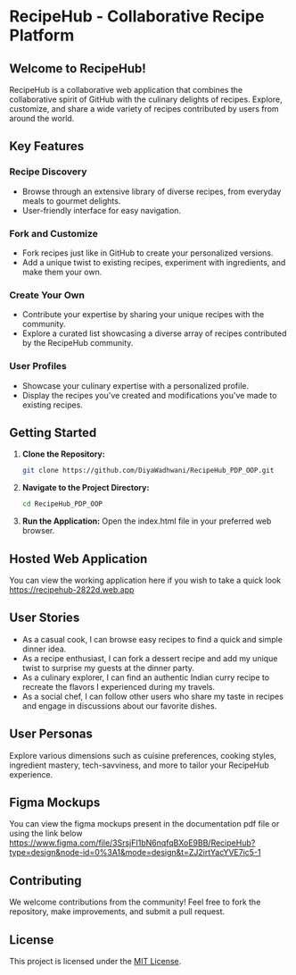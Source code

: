 # RecipeHub - Collaborative Recipe Platform

## Welcome to RecipeHub!

RecipeHub is a collaborative web application that combines the collaborative spirit of GitHub with the culinary delights of recipes. Explore, customize, and share a wide variety of recipes contributed by users from around the world.

## Key Features

### Recipe Discovery
- Browse through an extensive library of diverse recipes, from everyday meals to gourmet delights.
- User-friendly interface for easy navigation.

### Fork and Customize
- Fork recipes just like in GitHub to create your personalized versions.
- Add a unique twist to existing recipes, experiment with ingredients, and make them your own.

### Create Your Own
- Contribute your expertise by sharing your unique recipes with the community.
- Explore a curated list showcasing a diverse array of recipes contributed by the RecipeHub community.

### User Profiles
- Showcase your culinary expertise with a personalized profile.
- Display the recipes you've created and modifications you've made to existing recipes.

## Getting Started

1. **Clone the Repository:**
    ```bash
   git clone https://github.com/DiyaWadhwani/RecipeHub_PDP_OOP.git

2. **Navigate to the Project Directory:**
    ```bash
   cd RecipeHub_PDP_OOP

3. **Run the Application:**
    Open the index.html file in your preferred web browser.

## Hosted Web Application

You can view the working application here if you wish to take a quick look
https://recipehub-2822d.web.app

## User Stories

- As a casual cook, I can browse easy recipes to find a quick and simple dinner idea.
- As a recipe enthusiast, I can fork a dessert recipe and add my unique twist to surprise my guests at the dinner party.
- As a culinary explorer, I can find an authentic Indian curry recipe to recreate the flavors I experienced during my travels.
- As a social chef, I can follow other users who share my taste in recipes and engage in discussions about our favorite dishes.

## User Personas

Explore various dimensions such as cuisine preferences, cooking styles, ingredient mastery, tech-savviness, and more to tailor your RecipeHub experience.

## Figma Mockups

You can view the figma mockups present in the documentation pdf file or using the link below
https://www.figma.com/file/3SrsjFI1bN6nqfqBXoE9BB/RecipeHub?type=design&node-id=0%3A1&mode=design&t=ZJ2irtYacYVE7ic5-1

## Contributing

We welcome contributions from the community! Feel free to fork the repository, make improvements, and submit a pull request.

## License

This project is licensed under the [MIT License](LICENSE).
